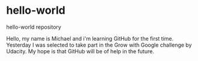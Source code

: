 # hello-world
hello-world repository

Hello, my name is Michael and i'm learning GitHub for the first time. Yesterday I was selected to take part in the Grow with Google challenge by Udacity. My hope is that GitHub will be of help in the future.
